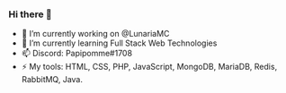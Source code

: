 ### Hi there 👋

- 🔭 I’m currently working on @LunariaMC
- 🌱 I’m currently learning Full Stack Web Technologies
- 📫 Discord: Papipomme#1708
- ⚡ My tools: HTML, CSS, PHP, JavaScript, MongoDB, MariaDB, Redis, RabbitMQ, Java.
